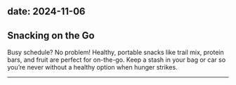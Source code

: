 date: 2024-11-06
---

## Snacking on the Go  
Busy schedule? No problem! Healthy, portable snacks like trail mix, protein bars, and fruit are perfect for on-the-go. Keep a stash in your bag or car so you’re never without a healthy option when hunger strikes.

---
